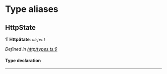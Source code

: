

# Type aliases

<a id="httpstate"></a>

##  HttpState

**Ƭ HttpState**: *`object`*

*Defined in [http/types.ts:9](https://github.com/polkadot-js/api/blob/7a4dc5f/packages/rpc-provider/src/http/types.ts#L9)*

#### Type declaration

___

